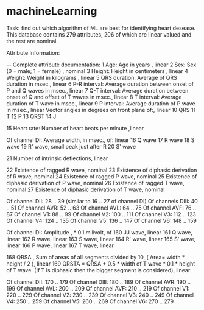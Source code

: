 # machineLearning
Task: find out which algorithm of ML are best for identifying heart desease.
This database contains 279 attributes, 206 of which are linear valued and the rest are nominal.

Attribute Information:

-- Complete attribute documentation:
1 Age: Age in years , linear
2 Sex: Sex (0 = male; 1 = female) , nominal
3 Height: Height in centimeters , linear
4 Weight: Weight in kilograms , linear
5 QRS duration: Average of QRS duration in msec., linear
6 P-R interval: Average duration between onset of P and Q waves in msec., linear
7 Q-T interval: Average duration between onset of Q and offset of T waves in msec., linear
8 T interval: Average duration of T wave in msec., linear
9 P interval: Average duration of P wave in msec., linear
Vector angles in degrees on front plane of:, linear
10 QRS
11 T
12 P
13 QRST
14 J

15 Heart rate: Number of heart beats per minute ,linear

Of channel DI:
Average width, in msec., of: linear
16 Q wave
17 R wave
18 S wave
19 R' wave, small peak just after R
20 S' wave

21 Number of intrinsic deflections, linear

22 Existence of ragged R wave, nominal
23 Existence of diphasic derivation of R wave, nominal
24 Existence of ragged P wave, nominal
25 Existence of diphasic derivation of P wave, nominal
26 Existence of ragged T wave, nominal
27 Existence of diphasic derivation of T wave, nominal

Of channel DII:
28 .. 39 (similar to 16 .. 27 of channel DI)
Of channels DIII:
40 .. 51
Of channel AVR:
52 .. 63
Of channel AVL:
64 .. 75
Of channel AVF:
76 .. 87
Of channel V1:
88 .. 99
Of channel V2:
100 .. 111
Of channel V3:
112 .. 123
Of channel V4:
124 .. 135
Of channel V5:
136 .. 147
Of channel V6:
148 .. 159

Of channel DI:
Amplitude , * 0.1 milivolt, of
160 JJ wave, linear
161 Q wave, linear
162 R wave, linear
163 S wave, linear
164 R' wave, linear
165 S' wave, linear
166 P wave, linear
167 T wave, linear

168 QRSA , Sum of areas of all segments divided by 10, ( Area= width * height / 2 ), linear
169 QRSTA = QRSA + 0.5 * width of T wave * 0.1 * height of T wave. (If T is diphasic then the bigger segment is considered), linear

Of channel DII:
170 .. 179
Of channel DIII:
180 .. 189
Of channel AVR:
190 .. 199
Of channel AVL:
200 .. 209
Of channel AVF:
210 .. 219
Of channel V1:
220 .. 229
Of channel V2:
230 .. 239
Of channel V3:
240 .. 249
Of channel V4:
250 .. 259
Of channel V5:
260 .. 269
Of channel V6:
270 .. 279
